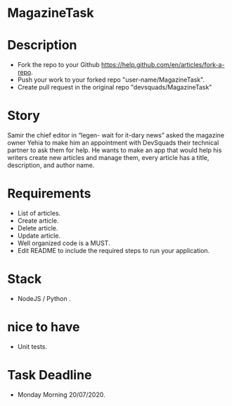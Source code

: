 # MagazineTask

# Description
- Fork the repo to your Github https://help.github.com/en/articles/fork-a-repo.
- Push your work to your forked repo "user-name/MagazineTask".
- Create pull request in the original repo "devsquads/MagazineTask"

# Story
Samir the chief editor in “legen- wait for it-dary news” asked the magazine owner Yehia to make him an appointment with DevSquads their technical partner to ask them for help.
He wants to make an app that would help his writers create new articles and manage them, every article has a title, description, and author name.


# Requirements
- List of articles.
- Create article.
- Delete article.
- Update article.
- Well organized code is a MUST.
- Edit README to include the required steps to run your application.

# Stack
-  NodeJS  / Python .

# nice to have
- Unit tests.

# Task Deadline
- Monday Morning 20/07/2020.
